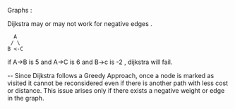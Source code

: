 Graphs : 

Dijkstra may or may not work for negative edges . 

      A
     / \
    B <-C

if A->B is 5 and A->C is 6 and B->c is -2 , dijkstra will fail.

-- Since Dijkstra follows a Greedy Approach, once a node is marked as visited it cannot be reconsidered even if there is another path with less cost or distance. This issue arises only if there exists a negative weight or edge in the graph.
